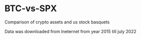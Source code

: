 # BTC-vs-SPX
Comparison of crypto assets and us stock basquets

Data was downloaded from Ineternet from year 2015 till july 2022
